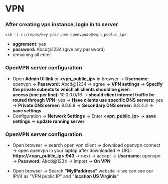 # VPN

### After creating vpn instance, login in to server 

```
ssh -i c:/repos/key-pair.pem openvpnas@<vpn_public_ip>
```
- **aggrement:** yes
- **password:** Abcd@1234 (give any password)
- remaining all enter

### OpenVPN server configuration

- Open **Admin UI link** or **<vpn_public_ip>** in browser → **Username:** openvpn → **Password:** Abcd@1234 → agree → **VPN settings** → **Specify the private subnets to which all clients should be given access (one per line):** 10.0.0.0/16 → **should client internet traffic be routed through VPN:** yes → **Have clients use specific DNS servers:** yes → **Private DNS server:** 8.8.8.8 → **Secondary DNS server:** 8.8.4.4 → **save settings**
- Configuration → **Network Settings** → Enter **<vpn_public_ip>** → **save settings** → **update running server**

### OpenVPN server configuration

- Open browser → search open vpn client → download openvpn connect → open openvpn in your laptop after downloaded → URL: **https://<vpn_public_ip>:943** → next → accept → **Username:** openvpn → **Password:** Abcd@1234 → Import → **On VPN**

- Open browser → Search **"MyIPaddress"** website → we can see our IPV4 as "VPN public IP" and **"location US Virginia"**
